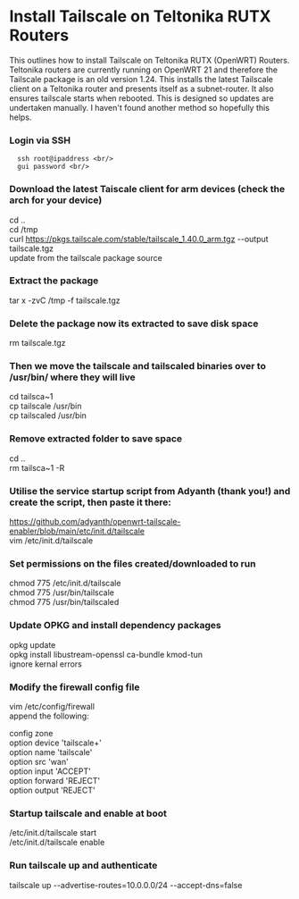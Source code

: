 # Install Tailscale on Teltonika RUTX Routers
This outlines how to install Tailscale on Teltonika RUTX (OpenWRT) Routers.
Teltonika routers are currently running on OpenWRT 21 and therefore the Tailscale package is an old version 1.24.
This installs the latest Tailscale client on a Teltonika router and presents itself as a subnet-router.  It also ensures tailscale starts when rebooted.
This is designed so updates are undertaken manually.
I haven't found another method so hopefully this helps.  


### Login via SSH
```
  ssh root@ipaddress <br/>
  gui password <br/>
 ```
  
### Download the latest Taiscale client for arm devices (check the arch for your device)
  cd ..  <br/>
  cd /tmp <br/>
  curl https://pkgs.tailscale.com/stable/tailscale_1.40.0_arm.tgz --output tailscale.tgz <br/>
  update from the tailscale package source <br/>

### Extract the package
  tar x -zvC /tmp -f tailscale.tgz <br/>
 
### Delete the package now its extracted to save disk space
  rm tailscale.tgz <br/>

### Then we move the tailscale and tailscaled binaries over to /usr/bin/ where they will live
  cd tailsca~1 <br/>
  cp tailscale /usr/bin <br/>
  cp tailscaled /usr/bin <br/>
  
### Remove extracted folder to save space
  cd .. <br/>
  rm tailsca~1 -R <br/>

### Utilise the service startup script from Adyanth (thank you!) and create the script, then paste it there:
  https://github.com/adyanth/openwrt-tailscale-enabler/blob/main/etc/init.d/tailscale <br/>
  vim /etc/init.d/tailscale <br/>

### Set permissions on the files created/downloaded to run
  chmod 775 /etc/init.d/tailscale <br/>
  chmod 775 /usr/bin/tailscale <br/>
  chmod 775 /usr/bin/tailscaled <br/>

### Update OPKG and install dependency packages
  opkg update <br/>
  opkg install libustream-openssl ca-bundle kmod-tun <br/>
  ignore kernal errors <br/>

### Modify the firewall config file
  vim /etc/config/firewall <br/>
  append the following: <br/>
 
  config zone<br/>
    option device 'tailscale+'<br/>
    option name 'tailscale'<br/>
    option src 'wan'<br/>
    option input 'ACCEPT'<br/>
    option forward 'REJECT'<br/>
    option output 'REJECT'<br/>
    
### Startup tailscale and enable at boot
  /etc/init.d/tailscale start<br/>
  /etc/init.d/tailscale enable<br/>

### Run tailscale up and authenticate
  tailscale up --advertise-routes=10.0.0.0/24 --accept-dns=false<br/>
  


